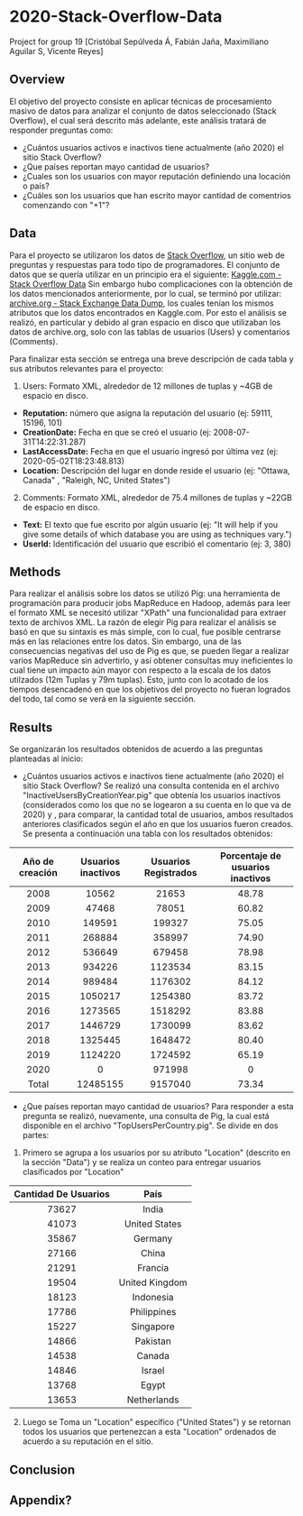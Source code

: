# 2020-Stack-Overflow-Data
Project for group 19 [Cristóbal Sepúlveda Á, Fabián Jaña, Maximiliano Aguilar S, Vicente Reyes]

## Overview
El objetivo del proyecto consiste en aplicar técnicas de procesamiento masivo de datos para analizar el conjunto de datos seleccionado (Stack Overflow), el cual será descrito
más adelante, este análisis tratará de responder preguntas como:
* ¿Cuántos usuarios activos e inactivos tiene actualmente (año 2020) el sitio Stack Overflow?
* ¿Que países reportan mayo cantidad de usuarios?
* ¿Cuales son los usuarios con mayor reputación definiendo una locación o país?
* ¿Cuáles son los usuarios que han escrito mayor cantidad de comentrios comenzando con "+1"?

## Data
Para el proyecto se utilizaron los datos de  [Stack Overflow](https://stackoverflow.com/), un sitio web de preguntas y respuestas para todo tipo
de programadores.
El conjunto de datos que se quería utilizar en un principio era el siguiente: [Kaggle.com - Stack Overflow Data](https://www.kaggle.com/stackoverflow/stackoverflow)
Sin embargo hubo complicaciones con la obtención de los datos mencionados anteriormente, por lo cual, se terminó por utilizar: [archive.org - Stack Exchange Data Dump](https://archive.org/details/stackexchange), los cuales tenían los mismos atributos que los datos encontrados en Kaggle.com. Por esto el análisis se realizó, en particular y debido al gran espacio en disco que utilizaban los datos de archive.org, solo con las tablas de usuarios (Users) y comentarios (Comments).

Para finalizar esta sección se entrega una breve descripción de cada tabla y sus atributos relevantes para el proyecto:

1. Users: Formato XML, alrededor de 12 millones de tuplas y ~4GB de espacio en disco.
- **Reputation:** número que asigna la reputación del usuario (ej: 59111, 15196, 101)
- **CreationDate:** Fecha en que se creó el usuario (ej: 2008-07-31T14:22:31.287)
- **LastAccessDate:** Fecha en que el usuario ingresó por última vez (ej: 2020-05-02T18:23:48.813)
- **Location:** Descripción del lugar en donde reside el usuario (ej: "Ottawa, Canada" , "Raleigh, NC, United States")
2. Comments: Formato XML, alrededor de 75.4 millones de tuplas y ~22GB de espacio en disco.
- **Text:** El texto que fue escrito por algún usuario (ej: "It will help if you give some details of which database you are using as techniques vary.")
- **UserId:** Identificación del usuario que escribió el comentario (ej: 3, 380)

## Methods
Para realizar el análisis sobre los datos se utilizó Pig: una herramienta de programación para producir jobs MapReduce en Hadoop, además para leer el formato
XML se necesitó utilizar "XPath" una funcionalidad para extraer texto de archivos XML.
La razón de elegir Pig para realizar el análisis se basó en que su sintaxis es más simple, con lo cual, fue posible centrarse más en las relaciones entre los datos.
Sin embargo, una de las consecuencias negativas del uso de Pig es que, se pueden llegar a realizar varios MapReduce sin advertirlo, y así obtener consultas
muy ineficientes lo cual tiene un impacto aún mayor con respecto a la escala de los datos utilzados (12m Tuplas y 79m tuplas). Esto, junto con lo acotado de los tiempos
desencadenó en que los objetivos del proyecto no fueran logrados del todo, tal como se verá en la siguiente sección.

## Results
Se organizarán los resultados obtenidos de acuerdo a las preguntas planteadas al inicio:
*  ¿Cuántos usuarios activos e inactivos tiene actualmente (año 2020) el sitio Stack Overflow?
Se realizó una consulta contenida en el archivo "InactiveUsersByCreationYear.pig" que obtenía los usuarios inactivos (considerados como los que no se logearon a su cuenta en lo que va de 2020)  y , para comparar, la cantidad total de usuarios, ambos resultados anteriores clasificados según el año en que los usuarios fueron creados.
Se presenta a continuación una tabla con los resultados obtenidos:

| Año de creación | Usuarios inactivos | Usuarios Registrados | Porcentaje de usuarios inactivos |
|:---------------:|:------------------:|:--------------------:|:--------------------------------:|
|       2008      |        10562       |         21653        |               48.78              |
|       2009      |        47468       |         78051        |               60.82              |
|       2010      |       149591       |        199327        |               75.05              |
|       2011      |       268884       |        358997        |               74.90              |
|       2012      |       536649       |        679458        |               78.98              |
|       2013      |       934226       |        1123534       |               83.15              |
|       2014      |       989484       |        1176302       |               84.12              |
|       2015      |       1050217      |        1254380       |               83.72              |
|       2016      |       1273565      |        1518292       |               83.88              |
|       2017      |       1446729      |        1730099       |               83.62              |
|       2018      |       1325445      |        1648472       |               80.40              |
|       2019      |       1124220      |        1724592       |               65.19              |
|       2020      |          0         |        971998        |                 0                |
|      Total      |      12485155      |        9157040       |               73.34              |

* ¿Que países reportan mayo cantidad de usuarios?
Para responder a esta pregunta se realizó, nuevamente, una consulta de Pig, la cual está disponible en el archivo "TopUsersPerCountry.pig".
Se divide en dos partes:
1. Primero se agrupa a los usuarios por su atributo "Location" (descrito en la sección "Data") y se realiza un conteo para entregar usuarios clasificados por "Location"

| Cantidad De Usuarios| País           |
|:-----------------: |:-----------------:|
|     73627        |        India      |     
|       41073      |    United States  |        
|       35867      |     Germany       |           
|       27166      |       China       |   
|       21291      |     Francia       |    
|       19504      |  United Kingdom   |      
|       18123      |       Indonesia   |       
|       17786      |       Philippines |        
|       15227      |       Singapore   |       
|       14866      |       Pakistan    |     
|       14538      |       Canada      |     
|       14846      |       Israel      |       
|       13768      |       Egypt       |      
|      13653       |      Netherlands      |      

2. Luego se Toma un "Location" específico ("United States") y se retornan todos los usuarios que pertenezcan a esta "Location" ordenados de acuerdo a su reputación en el sitio.
## Conclusion

## Appendix?

